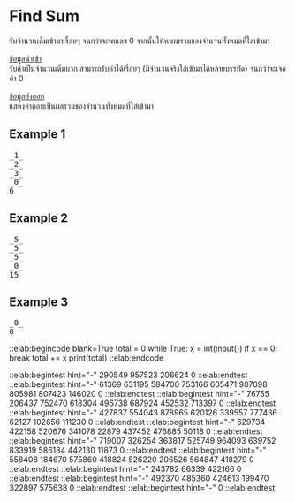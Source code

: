 # Find Sum

รับจำนวนเต็มเข้ามาเรื่อยๆ จนกว่าจะพบเลข 0 จากนั้นให้หาผมรวมของจำนวนทั้งหมดที่ใส่เข้ามา

<u>ข้อมูลนำเข้า</u>  
รับค่าเป็นจำนวนเต็มบวก สามารถรับค่าได้เรื่อยๆ (มีจำนวนจริงใส่เข้ามาได้หลายบรรทัด) จนกว่าจะเจอค่า 0

<u>ข้อมูลส่งออก</u>  
แสดงคำตอบเป็นผลรวมของจำนวนทั้งหมดที่ใส่เข้ามา

## Example 1
<pre class="output">
_1_
_2_
_3_
_0_
6
</pre>

## Example 2
<pre class="output">
_5_
_5_
_5_
_0_
15
</pre>

## Example 3
<pre class="output">
_0_
0
</pre>

::elab:begincode blank=True
total = 0
while True:
    x = int(input())
    if x == 0:
        break
    total += x
print(total)
::elab:endcode

::elab:begintest hint="-"
290549
957523
206624
0
::elab:endtest
::elab:begintest hint="-"
61369
631195
584700
753166
605471
907098
805981
807423
146020
0
::elab:endtest
::elab:begintest hint="-"
76755
206437
752470
618304
496738
687924
452532
713397
0
::elab:endtest
::elab:begintest hint="-"
427837
554043
878965
620126
339557
777436
62127
102656
111230
0
::elab:endtest
::elab:begintest hint="-"
629734
422158
520676
341078
22879
437452
476885
50118
0
::elab:endtest
::elab:begintest hint="-"
719007
326254
363817
525749
964093
639752
833919
586184
442130
11873
0
::elab:endtest
::elab:begintest hint="-"
558408
184670
575860
418824
526220
206526
564847
418279
0
::elab:endtest
::elab:begintest hint="-"
243782
66339
422166
0
::elab:endtest
::elab:begintest hint="-"
492370
485360
424613
199470
322897
575638
0
::elab:endtest
::elab:begintest hint="-"
0
::elab:endtest
